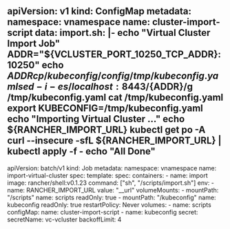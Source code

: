 apiVersion: v1
kind: ConfigMap
metadata:
  namespace: vnamespace
  name: cluster-import-script
data:
  import.sh: |-
    echo "Virtual Cluster Import Job"
    ADDR="${VCLUSTER_PORT_10250_TCP_ADDR}:10250"
    echo $ADDR
    cp  /kubeconfig/config /tmp/kubeconfig.yaml
    sed -i -e s/localhost:8443/${ADDR}/g /tmp/kubeconfig.yaml
    cat /tmp/kubeconfig.yaml
    export KUBECONFIG=/tmp/kubeconfig.yaml
    echo "Importing Virtual Cluster ..."
    echo ${RANCHER_IMPORT_URL}
    kubectl get po -A
    curl --insecure -sfL ${RANCHER_IMPORT_URL} | kubectl apply -f -
    echo "All Done"
---
apiVersion: batch/v1
kind: Job
metadata:
  namespace: vnamespace
  name: import-virtual-cluster
spec:
  template:
    spec:
      containers:
      - name: import
        image: rancher/shell:v0.1.23
        command: ["sh", "/scripts/import.sh"]
        env:
          - name: RANCHER_IMPORT_URL
            value: "__url"
        volumeMounts:
          - mountPath: "/scripts"
            name: scripts
            readOnly: true
          - mountPath: "/kubeconfig"
            name: kubeconfig
            readOnly: true
      restartPolicy: Never
      volumes:
        - name: scripts
          configMap:
            name: cluster-import-script
        - name: kubeconfig
          secret:
            secretName: vc-vcluster
  backoffLimit: 4

